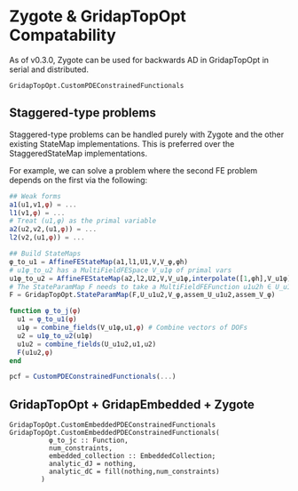 # Zygote & GridapTopOpt Compatability

As of v0.3.0, Zygote can be used for backwards AD in GridapTopOpt in serial
and distributed.

```@docs
GridapTopOpt.CustomPDEConstrainedFunctionals
```

## Staggered-type problems
Staggered-type problems can be handled purely with Zygote and the other
existing StateMap implementations. This is preferred over the StaggeredStateMap
implementations.

For example, we can solve a problem where the second FE problem depends on the first
via the following:
```julia
## Weak forms
a1(u1,v1,φ) = ...
l1(v1,φ) = ...
# Treat (u1,φ) as the primal variable
a2(u2,v2,(u1,φ)) = ...
l2(v2,(u1,φ)) = ...

## Build StateMaps
φ_to_u1 = AffineFEStateMap(a1,l1,U1,V,V_φ,φh)
# u1φ_to_u2 has a MultiFieldFESpace V_u1φ of primal vars
u1φ_to_u2 = AffineFEStateMap(a2,l2,U2,V,V_u1φ,interpolate([1,φh],V_u1φ))
# The StateParamMap F needs to take a MultiFieldFEFunction u1u2h ∈ U_u1u2
F = GridapTopOpt.StateParamMap(F,U_u1u2,V_φ,assem_U_u1u2,assem_V_φ)

function φ_to_j(φ)
  u1 = φ_to_u1(φ)
  u1φ = combine_fields(V_u1φ,u1,φ) # Combine vectors of DOFs
  u2 = u1φ_to_u2(u1φ)
  u1u2 = combine_fields(U_u1u2,u1,u2)
  F(u1u2,φ)
end

pcf = CustomPDEConstrainedFunctionals(...)
```

## GridapTopOpt + GridapEmbedded + Zygote
```@docs
GridapTopOpt.CustomEmbeddedPDEConstrainedFunctionals
GridapTopOpt.CustomEmbeddedPDEConstrainedFunctionals(
          φ_to_jc :: Function,
          num_constraints,
          embedded_collection :: EmbeddedCollection;
          analytic_dJ = nothing,
          analytic_dC = fill(nothing,num_constraints)
        )
```
